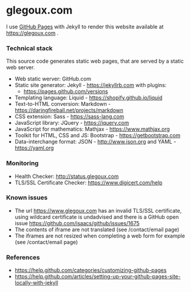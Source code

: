 # glegoux.com

I use [GitHub Pages](https://pages.github.com/) with Jekyll to render this website available at https://glegoux.com .

### Technical stack

This source code generates static web pages, that are served by a static web server.

- Web static werver: GitHub.com
- Static site generator: Jekyll - https://jekyllrb.com with plugins: 
  - https://pages.github.com/versions
- Templating language: Liquid - https://shopify.github.io/liquid
- Text-to-HTML conversion: Markdown - https://daringfireball.net/projects/markdown
- CSS extension: Sass - https://sass-lang.com
- JavaScript library: JQuery - https://jquery.com
- JavaScript for mathematics: Mathjax - https://www.mathjax.org
- Toolkit for HTML, CSS and JS: Bootstrap - https://getbootstrap.com
- Data-interchange format: JSON - http://www.json.org and YAML - https://yaml.org

### Monitoring

- Health Checker: http://status.glegoux.com
- TLS/SSL Certificate Checker: https://www.digicert.com/help

### Known issues

- The url https://www.glegoux.com has an invalid TLS/SSL certificate, using wildcard certificate is undadvised and there is a GitHub open issue https://github.com/isaacs/github/issues/1675 
- The contents of iframe are not translated (see /contact/email page)
- The iframes are not resized when completing a web form for example (see /contact/email page)

### References

- https://help.github.com/categories/customizing-github-pages
- https://help.github.com/articles/setting-up-your-github-pages-site-locally-with-jekyll
